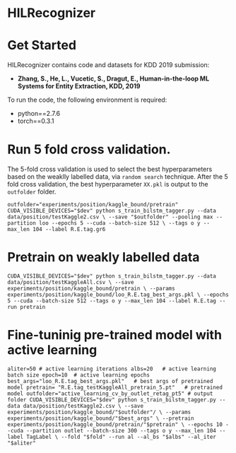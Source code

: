 # HILRecognizer
# Get Started

HILRecognizer contains code and datasets for KDD 2019 submission:

* **Zhang, S., He, L., Vucetic, S., Dragut, E., Human-in-the-loop ML Systems for Entity Extraction, KDD, 2019**

To run the code, the following environment is required:
* python==2.7.6
* torch==0.3.1

# Run 5 fold cross validation. 
The 5-fold cross validation is used to select the best hyperparameters based on the weaklly labelled data, via ``random search`` technique. 
After the 5 fold cross validation, the best hyperparameter ``XX.pkl`` is output to the ``outfolder`` folder.

``
outfolder="experiments/position/kaggle_bound/pretrain"
CUDA_VISIBLE_DEVICES="$dev" python s_train_bilstm_tagger.py --data data/position/testKaggle2.csv \
--save "$outfolder" --pooling max --partition loo --epochs 5 --cuda --batch-size 512 \
--tags o y --max_len 104 --label R.E.tag.gr6
``


# Pretrain on weakly labelled data

``CUDA_VISIBLE_DEVICES="$dev" python s_train_bilstm_tagger.py --data data/position/testKaggleAll.csv \
--save experiments/position/kaggle_bound/pretrain \
--params experiments/position/kaggle_bound/loo_R.E.tag_best_args.pkl \
--epochs 5 --cuda --batch-size 512 --tags o y --max_len 104 --label R.E.tag --run pretrain``

# Fine-tuninig pre-trained model with active learning
``
aliter=50 # active learning iterations
albs=20   # active learning batch size
epoch=10  # active learning epochs
best_args="loo_R.E.tag_best_args.pkl"   # best args of pretrained model
pretrain= "R.E.tag_testKaggleAll_pretrain_5.pt"   # pretrained model
outfolder="active_learning_cv_by_outlet_retag_pt5" # output folder
CUDA_VISIBLE_DEVICES="$dev" python s_train_bilstm_tagger.py --data data/position/testKaggle2.csv \
--save experiments/position/kaggle_bound/"$outfolder"/ \
--params experiments/position/kaggle_bound/"$best_args" \
--pretrain experiments/position/kaggle_bound/pretrain/"$pretrain" \
--epochs 10 --cuda --partition outlet --batch-size 300 --tags o y --max_len 104 --label TagLabel \
--fold "$fold" --run al --al_bs "$albs" --al_iter "$aliter" ``